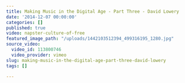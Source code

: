 ```yaml
---
title: Making Music in the Digital Age - Part Three - David Lowery
date: '2014-12-07 00:00:00'
categories: []
published: true
video: napster-culture-of-free
featured_image_path: "/uploads/1442103512394_499316195_1280.jpg"
source_video:
  video_id: 113800746
  video_provider: vimeo
slug: making-music-in-the-digital-age-part-three-david-lowery
tags: []

---
```

